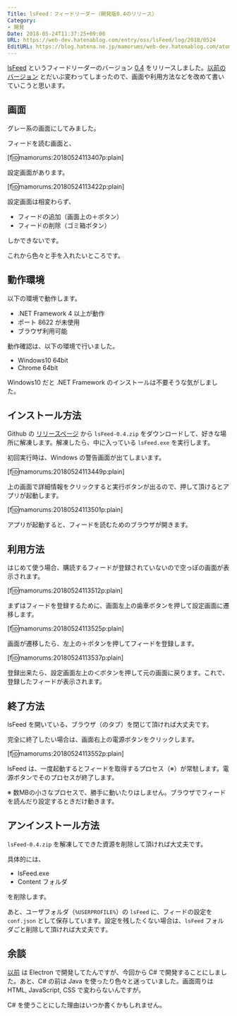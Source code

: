 ```yaml
---
Title: lsFeed：フィードリーダー（開発版0.4のリリース）
Category:
- 開発
Date: 2018-05-24T11:37:25+09:00
URL: https://web-dev.hatenablog.com/entry/oss/lsFeed/log/2018/0524
EditURL: https://blog.hatena.ne.jp/mamorums/web-dev.hatenablog.com/atom/entry/17391345971647493157
---
```


[lsFeed](https://github.com/mamorum/lsFeed) というフィードリーダーのバージョン [0.4](https://github.com/mamorum/lsFeed/releases/tag/v0.4) をリリースしました。[以前のバージョン](https://web-dev.hatenablog.com/entry/oss/lsFeed/log/2018/0308) とだいぶ変わってしまったので、画面や利用方法などを改めて書いていこうと思います。


## 画面
グレー系の画面にしてみました。

フィードを読む画面と、

[f:id:mamorums:20180524113407p:plain]

設定画面があります。

[f:id:mamorums:20180524113422p:plain]

設定画面は相変わらず、

- フィードの追加（画面上の＋ボタン）
- フィードの削除（ゴミ箱ボタン）

しかできないです。

これから色々と手を入れたいところです。


## 動作環境
以下の環境で動作します。

- .NET Framework 4 以上が動作
- ポート 8622 が未使用
- ブラウザ利用可能

動作確認は、以下の環境で行いました。

- Windows10 64bit
- Chrome 64bit

Windows10 だと .NET Framework のインストールは不要そうな気がしました。


## インストール方法
Github の [リリースページ](https://github.com/mamorum/lsFeed/releases/tag/v0.4) から `lsFeed-0.4.zip` をダウンロードして、好きな場所に解凍します。解凍したら、中に入っている `lsFeed.exe` を実行します。

初回実行時は、Windows の警告画面が出てしまいます。

[f:id:mamorums:20180524113449p:plain]

上の画面で詳細情報をクリックすると実行ボタンが出るので、押して頂けるとアプリが起動します。

[f:id:mamorums:20180524113501p:plain]

アプリが起動すると、フィードを読むためのブラウザが開きます。


## 利用方法
はじめて使う場合、購読するフィードが登録されていないので空っぽの画面が表示されます。

[f:id:mamorums:20180524113512p:plain]

まずはフィードを登録するために、画面左上の歯車ボタンを押して設定画面に遷移します。

[f:id:mamorums:20180524113525p:plain]

画面が遷移したら、左上の＋ボタンを押してフィードを登録します。

[f:id:mamorums:20180524113537p:plain]

登録出来たら、設定画面左上の＜ボタンを押して元の画面に戻ります。これで、登録したフィードが表示されます。


## 終了方法
lsFeed を開いている、ブラウザ（のタブ）を閉じて頂ければ大丈夫です。

完全に終了したい場合は、画面右上の電源ボタンをクリックします。

[f:id:mamorums:20180524113552p:plain]

lsFeed は、一度起動するとフィードを取得するプロセス（※）が常駐します。電源ボタンでそのプロセスが終了します。

※ 数MBの小さなプロセスで、勝手に動いたりはしません。ブラウザでフィードを読んだり設定するときだけ動きます。


## アンインストール方法
`lsFeed-0.4.zip` を解凍してできた資源を削除して頂ければ大丈夫です。

具体的には、

- lsFeed.exe
- Content フォルダ

を削除します。

あと、ユーザフォルダ（`%USERPROFILE%`）の `lsFeed` に、フィードの設定を `conf.json` として保存しています。設定を残したくない場合は、`lsFeed` フォルダごと削除して頂ければ大丈夫です。


## 余談
[以前](/entry/oss/lsFeed/log/2018/0308) は Electron で開発してたんですが、今回から C# で開発することにしました。あと、C# の前は Java を使ったり色々と迷っていました。画面周りは HTML, JavaScript, CSS で変わらないんですが。

C# を使うことにした理由はいつか書くかもしれません。
